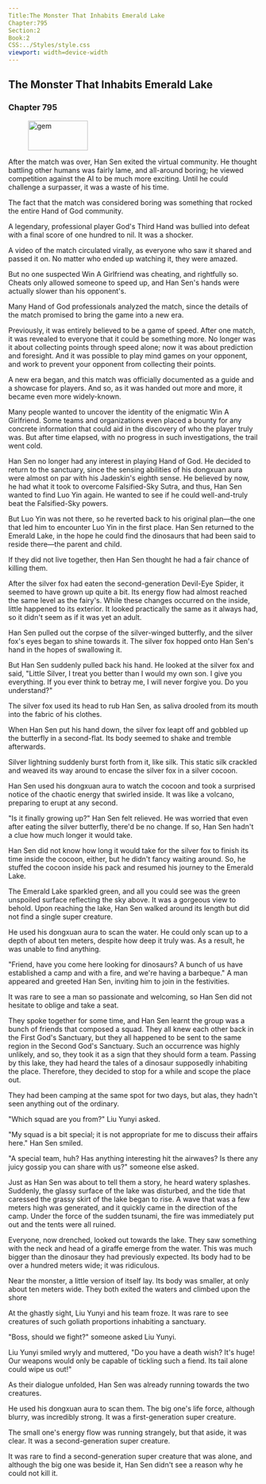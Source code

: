 ```yaml
---
Title:The Monster That Inhabits Emerald Lake 
Chapter:795 
Section:2 
Book:2 
CSS:../Styles/style.css 
viewport: width=device-width
---
```

  
## The Monster That Inhabits Emerald Lake
### Chapter 795
  
<figure>
	<img src="../Images/gem.gif" alt="gem" id="gem" width="120" height="60" />
</figure>
  

  
After the match was over, Han Sen exited the virtual community. He thought battling other humans was fairly lame, and all-around boring; he viewed competition against the AI to be much more exciting. Until he could challenge a surpasser, it was a waste of his time.

The fact that the match was considered boring was something that rocked the entire Hand of God community.

A legendary, professional player God's Third Hand was bullied into defeat with a final score of one hundred to nil. It was a shocker.

A video of the match circulated virally, as everyone who saw it shared and passed it on. No matter who ended up watching it, they were amazed.

But no one suspected Win A Girlfriend was cheating, and rightfully so. Cheats only allowed someone to speed up, and Han Sen's hands were actually slower than his opponent's.

Many Hand of God professionals analyzed the match, since the details of the match promised to bring the game into a new era.

Previously, it was entirely believed to be a game of speed. After one match, it was revealed to everyone that it could be something more. No longer was it about collecting points through speed alone; now it was about prediction and foresight. And it was possible to play mind games on your opponent, and work to prevent your opponent from collecting their points.

A new era began, and this match was officially documented as a guide and a showcase for players. And so, as it was handed out more and more, it became even more widely-known.

Many people wanted to uncover the identity of the enigmatic Win A Girlfriend. Some teams and organizations even placed a bounty for any concrete information that could aid in the discovery of who the player truly was. But after time elapsed, with no progress in such investigations, the trail went cold.

Han Sen no longer had any interest in playing Hand of God. He decided to return to the sanctuary, since the sensing abilities of his dongxuan aura were almost on par with his Jadeskin's eighth sense. He believed by now, he had what it took to overcome Falsified-Sky Sutra, and thus, Han Sen wanted to find Luo Yin again. He wanted to see if he could well-and-truly beat the Falsified-Sky powers.

But Luo Yin was not there, so he reverted back to his original plan—the one that led him to encounter Luo Yin in the first place. Han Sen returned to the Emerald Lake, in the hope he could find the dinosaurs that had been said to reside there—the parent and child.

If they did not live together, then Han Sen thought he had a fair chance of killing them.

After the silver fox had eaten the second-generation Devil-Eye Spider, it seemed to have grown up quite a bit. Its energy flow had almost reached the same level as the fairy's. While these changes occurred on the inside, little happened to its exterior. It looked practically the same as it always had, so it didn't seem as if it was yet an adult.

Han Sen pulled out the corpse of the silver-winged butterfly, and the silver fox's eyes began to shine towards it. The silver fox hopped onto Han Sen's hand in the hopes of swallowing it.

But Han Sen suddenly pulled back his hand. He looked at the silver fox and said, "Little Silver, I treat you better than I would my own son. I give you everything. If you ever think to betray me, I will never forgive you. Do you understand?"

The silver fox used its head to rub Han Sen, as saliva drooled from its mouth into the fabric of his clothes.

When Han Sen put his hand down, the silver fox leapt off and gobbled up the butterfly in a second-flat. Its body seemed to shake and tremble afterwards.

Silver lightning suddenly burst forth from it, like silk. This static silk crackled and weaved its way around to encase the silver fox in a silver cocoon.

Han Sen used his dongxuan aura to watch the cocoon and took a surprised notice of the chaotic energy that swirled inside. It was like a volcano, preparing to erupt at any second.

"Is it finally growing up?" Han Sen felt relieved. He was worried that even after eating the silver butterfly, there'd be no change. If so, Han Sen hadn't a clue how much longer it would take.

Han Sen did not know how long it would take for the silver fox to finish its time inside the cocoon, either, but he didn't fancy waiting around. So, he stuffed the cocoon inside his pack and resumed his journey to the Emerald Lake.

The Emerald Lake sparkled green, and all you could see was the green unspoiled surface reflecting the sky above. It was a gorgeous view to behold. Upon reaching the lake, Han Sen walked around its length but did not find a single super creature.

He used his dongxuan aura to scan the water. He could only scan up to a depth of about ten meters, despite how deep it truly was. As a result, he was unable to find anything.

"Friend, have you come here looking for dinosaurs? A bunch of us have established a camp and with a fire, and we're having a barbeque." A man appeared and greeted Han Sen, inviting him to join in the festivities.

It was rare to see a man so passionate and welcoming, so Han Sen did not hesitate to oblige and take a seat.

They spoke together for some time, and Han Sen learnt the group was a bunch of friends that composed a squad. They all knew each other back in the First God's Sanctuary, but they all happened to be sent to the same region in the Second God's Sanctuary. Such an occurrence was highly unlikely, and so, they took it as a sign that they should form a team. Passing by this lake, they had heard the tales of a dinosaur supposedly inhabiting the place. Therefore, they decided to stop for a while and scope the place out.

They had been camping at the same spot for two days, but alas, they hadn't seen anything out of the ordinary.

"Which squad are you from?" Liu Yunyi asked.

"My squad is a bit special; it is not appropriate for me to discuss their affairs here." Han Sen smiled.

"A special team, huh? Has anything interesting hit the airwaves? Is there any juicy gossip you can share with us?" someone else asked.

Just as Han Sen was about to tell them a story, he heard watery splashes. Suddenly, the glassy surface of the lake was disturbed, and the tide that caressed the grassy skirt of the lake began to rise. A wave that was a few meters high was generated, and it quickly came in the direction of the camp. Under the force of the sudden tsunami, the fire was immediately put out and the tents were all ruined.

Everyone, now drenched, looked out towards the lake. They saw something with the neck and head of a giraffe emerge from the water. This was much bigger than the dinosaur they had previously expected. Its body had to be over a hundred meters wide; it was ridiculous.

Near the monster, a little version of itself lay. Its body was smaller, at only about ten meters wide. They both exited the waters and climbed upon the shore

At the ghastly sight, Liu Yunyi and his team froze. It was rare to see creatures of such goliath proportions inhabiting a sanctuary.

"Boss, should we fight?" someone asked Liu Yunyi.

Liu Yunyi smiled wryly and muttered, "Do you have a death wish? It's huge! Our weapons would only be capable of tickling such a fiend. Its tail alone could wipe us out!"

As their dialogue unfolded, Han Sen was already running towards the two creatures.

He used his dongxuan aura to scan them. The big one's life force, although blurry, was incredibly strong. It was a first-generation super creature.

The small one's energy flow was running strangely, but that aside, it was clear. It was a second-generation super creature.

It was rare to find a second-generation super creature that was alone, and although the big one was beside it, Han Sen didn't see a reason why he could not kill it.
